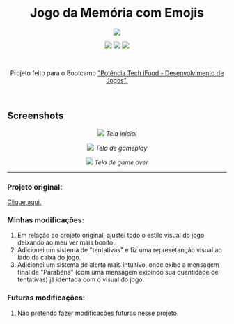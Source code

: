 <h1 align="center">Jogo da Memória com Emojis</h1>

<p align="center"> 
 <img src="https://github.com/pedrodecf/detona-ralph-the-game/assets/43791636/46c799f3-4455-458e-b772-73a50edc1d04">
</p>

<p align="center"> 
  <img src="https://img.shields.io/badge/html5-%23E34F26.svg?style=for-the-badge&logo=html5&logoColor=white">

  <img src="https://img.shields.io/badge/css3-%231572B6.svg?style=for-the-badge&logo=css3&logoColor=white">

  <img src="https://img.shields.io/badge/javascript-%23323330.svg?style=for-the-badge&logo=javascript&logoColor=%23F7DF1E">
</p>

<br>

<p align="center"> 
  Projeto feito para o Bootcamp <a href="https://dio.me">"Potência Tech iFood - Desenvolvimento de Jogos".</a>
</p>

<br>

## Screenshots
<p align="center"> 
  <img src="https://github.com/pedrodecf/detona-ralph-the-game/assets/43791636/1faceaad-02e7-40ad-ac88-35186b54d3c3">
  <i>Tela inicial</i>
</p>
<p align="center"> 
  <img src="https://github.com/pedrodecf/detona-ralph-the-game/assets/43791636/21e19691-bc15-406b-ad89-7a28b1288a60">
  <i>Tela de gameplay</i>
</p>
<p align="center"> 
  <img src="https://github.com/pedrodecf/detona-ralph-the-game/assets/43791636/68b5ca60-c1c7-42ce-bad4-8accacec4327">
  <i>Tela de game over</i>
</p>

---

### Projeto original:

<a href="https://github.com/digitalinnovationone/js-emoji-memory-game">Clique aqui.</a></h4>

### Minhas modificações:

1. Em relação ao projeto original, ajustei todo o estilo visual do jogo deixando ao meu ver mais bonito.
2. Adicionei um sistema de "tentativas" e fiz uma represetanção visual ao lado da caixa do jogo.
3. Adicionei um sistema de alerta mais intuitivo, onde exibe a mensagem final de "Parabéns" (com uma mensagem exibindo sua quantidade de tentativas) já identada com o visual do jogo.

### Futuras modificações:

1. Não pretendo fazer modificações futuras nesse projeto.
